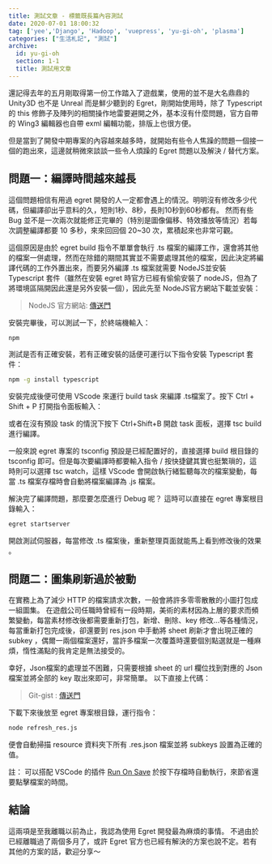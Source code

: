 ```yaml
---
title: 測試文章 - 標籤既長篇內容測試
date: 2020-07-01 18:00:32
tag: ['yee','Django', 'Hadoop', 'vuepress', 'yu-gi-oh', 'plasma']
categories: ["生活札記", "測試"]
archive: 
  id: yu-gi-oh
  section: 1-1
  title: 測試用文章
---
```


還記得去年的五月剛取得第一份工作踏入了遊戲業，使用的並不是大名鼎鼎的 Unity3D 也不是 Unreal 而是鮮少聽到的 Egret，剛開始使用時，除了 Typescript 的 this 修飾子及陣列的相關操作地雷要避開之外，基本沒有什麼問題，官方自帶的 Wing3 編輯器也自帶 exml 編輯功能，排版上也很方便。

但是當到了開發中期專案的內容越來越多時，就開始有些令人焦躁的問題一個接一個的跑出來，這邊就稍微來談談一些令人煩躁的 Egret 問題以及解決 / 替代方案。

<!-- more -->

## 問題一：編譯時間越來越長

這個問題相信有用過 egret 開發的人一定都會遇上的情況。明明沒有修改多少代碼，但編譯卻出乎意料的久，短則1秒、8秒，長則10秒到60秒都有。 然而有些 Bug 並不是一次兩次就能修正完畢的（特別是圖像偏移、特效播放等情況）若每次調整編譯都要 10 多秒，來來回回個 20~30 次，累積起來也非常可觀。

這個原因是由於 egret build 指令不單單會執行 .ts 檔案的編譯工作，還會將其他的檔案一併處理，然而在除錯的期間其實並不需要處理其他的檔案，因此決定將編譯代碼的工作外置出來，而要另外編譯 .ts 檔案就需要 NodeJS並安裝 Typescript 套件（雖然在安裝 egret 時官方已經有偷偷安裝了 nodeJS，但為了將環境區隔開因此還是另外安裝一個），因此先至 NodeJS官方網站下載並安裝：

> NodeJS 官方網站: [傳送門](<https://nodejs.org/en/>)

安裝完畢後，可以測試一下，於終端機輸入：

```bash
npm 
```

測試是否有正確安裝，若有正確安裝的話便可運行以下指令安裝 Typescript 套件：

```bash
npm -g install typescript
```

安裝完成後便可使用 VScode 來運行 build task 來編譯 .ts檔案了。按下 Ctrl + Shift + P 打開指令面板輸入：

或者在沒有預設 task 的情況下按下 Ctrl+Shift+B 開啟 task 面板，選擇 tsc build 進行編譯。

一般來說 egret 專案的 tsconfig 預設是已經配置好的，直接選擇 build 根目錄的 tsconfig 即可。但是每次要編譯時都要輸入指令 / 按快捷鍵其實也挺繁瑣的，這時則可以選擇 tsc watch，這樣 VScode 會開啟執行緒監聽每次的檔案變動，每當 .ts 檔案存檔時會自動將檔案編譯為 .js 檔案。

解決完了編譯問題，那麼要怎麼進行 Debug 呢？ 這時可以直接在 egret 專案根目錄輸入：

```bash
egret startserver
```

開啟測試伺服器，每當修改 .ts 檔案後，重新整理頁面就能馬上看到修改後的效果 。

## 問題二：圖集刷新過於被動

在實務上為了減少 HTTP 的檔案請求次數，一般會將許多零零散散的小圖打包成一組圖集。 在遊戲公司任職時曾經有一段時期，美術的素材因為上層的要求而頻繁變動，每當素材修改後都需要重新打包，新增、刪除、key 修改...等各種情況，每當重新打包完成後，卻還要到 res.json 中手動將 sheet 刷新才會出現正確的 subkey ，偶爾一兩個檔案還好，當許多檔案一次覆蓋時還要個別點選就是一種麻煩，惰性滿點的我肯定是無法接受的。

幸好，Json檔案的處理並不困難，只需要根據 sheet 的 url 欄位找到對應的 Json 檔案並將全部的 key 取出來即可，非常簡單。 以下直接上代碼：

> Git-gist : [傳送門](<https://gist.github.com/Tassis/7e1d8a783e291b118ae93956b85faf70>)

 下載下來後放至 egret 專案根目錄，運行指令：

```bash
node refresh_res.js
```

便會自動掃描 resource 資料夾下所有 .res.json 檔案並將 subkeys 設置為正確的值。

註： 可以搭配 VSCode 的插件 [Run On Save](<https://marketplace.visualstudio.com/items?itemName=emeraldwalk.RunOnSave>) 於按下存檔時自動執行，來節省還要點擊檔案的時間。

## 結論

這兩項是至我離職以前為止，我認為使用 Egret 開發最為麻煩的事情。 不過由於已經離職過了兩個多月了，或許 Egret 官方也已經有解決的方案也說不定。若有其他的方案的話，歡迎分享～
